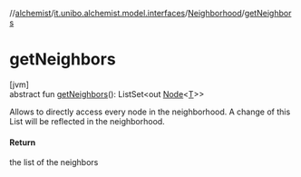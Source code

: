 //[alchemist](../../../index.md)/[it.unibo.alchemist.model.interfaces](../index.md)/[Neighborhood](index.md)/[getNeighbors](get-neighbors.md)

# getNeighbors

[jvm]\
abstract fun [getNeighbors](get-neighbors.md)(): ListSet<out [Node](../-node/index.md)<[T](../../it.unibo.alchemist.boundary.interfaces/-output-monitor/index.md)>>

Allows to directly access every node in the neighborhood. A change of this List will be reflected in the neighborhood.

#### Return

the list of the neighbors
